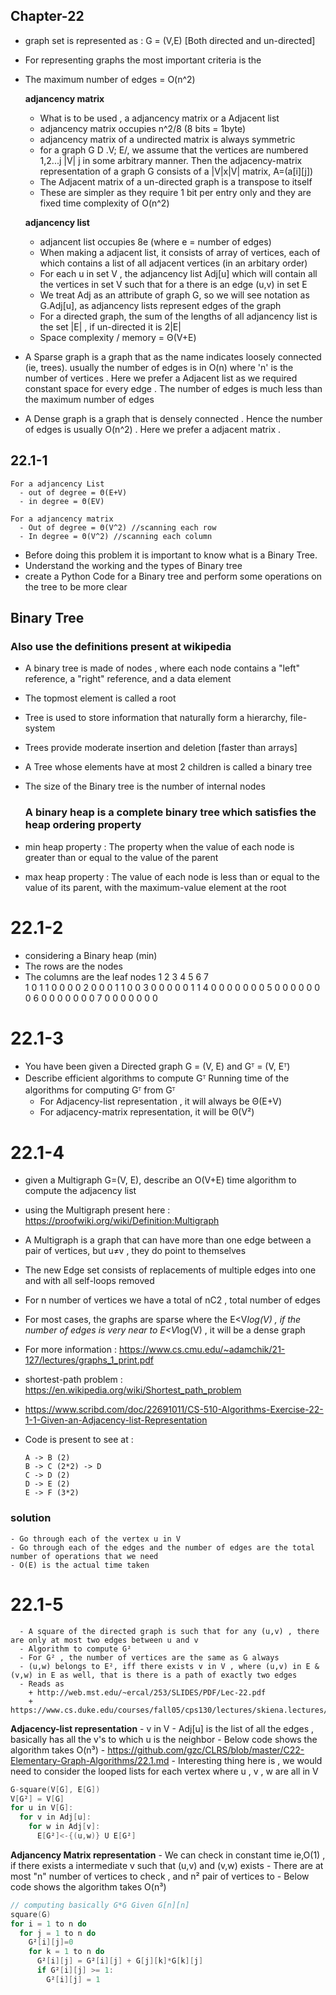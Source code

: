## Chapter-22

  - graph set is represented as : G = (V,E) [Both directed and un-directed]
  - For representing graphs the most important criteria is the
  - The maximum number of edges = O(n^2)

    **adjancency matrix**
      - What is to be used , a adjancency matrix or a Adjacent list
      - adjancency matrix occupies n^2/8 (8 bits = 1byte)
      - adjancency matrix of a undirected matrix is always symmetric
      - for a graph G D .V; E/, we assume that the vertices are numbered 1,2...j |V| j in some arbitrary manner. Then the
        adjacency-matrix representation of a graph G consists of a |V|x|V| matrix, A=(a[i][j])
      - The Adjacent matrix of a un-directed graph is a transpose to itself
      - These are simpler as they require 1 bit per entry only and they are fixed time complexity of O(n^2)  

    **adjancency list**
      - adjancent list occupies 8e (where e = number of edges)
      - When making a adjacent list, it consists of array of vertices, each of which contains a list of all adjacent vertices (in an arbitary order)
      - For each u in set V , the adjancency list Adj[u] which will contain all the vertices in set V such that for a there is an edge (u,v) in set E
      - We treat Adj as an attribute of graph G, so we will see notation as G.Adj[u], as adjancency lists represent edges of the graph
      - For a directed graph, the sum of the lengths of all adjancency list is the set |E| , if un-directed it is 2|E|
      - Space complexity / memory  = Θ(V+E)

  - A Sparse graph is a graph that as the name indicates loosely connected (ie, trees). usually the number of edges is in O(n) where 'n' is the number of vertices . Here we prefer a Adjacent list as we required constant space for every edge . The number of edges is much less than the maximum number of edges
  - A Dense graph is a graph that is densely connected . Hence the number of edges is usually O(n^2) . Here we prefer a adjacent matrix .


## 22.1-1

    For a adjancency List
      - out of degree = Θ(E+V)
      - in degree = Θ(EV)

    For a adjancency matrix
      - Out of degree = Θ(V^2) //scanning each row
      - In degree = Θ(V^2) //scanning each column

 - Before doing this problem it is important to know what is a Binary Tree.
 - Understand the working and the types of Binary tree
 - create a Python Code for a Binary tree and perform some operations on the tree to be more clear

## Binary Tree
### Also use the definitions present at wikipedia
  - A binary tree is made of nodes , where each node contains a "left" reference, a "right" reference, and a data element
  - The topmost element is called a root
  - Tree is used to store information that naturally form a hierarchy, file-system
  - Trees provide moderate insertion and deletion [faster than arrays]
  - A Tree whose elements have at most 2 children is called a binary tree
  - The size of the Binary tree is the number of internal nodes

    ### A binary heap is a complete binary tree which satisfies the heap ordering property
  - min heap property : The property when the value of each node is greater than or equal to the value of the parent
  - max heap property : The value of each node is less than or equal to the value of its parent, with the maximum-value element at the root

# 22.1-2
  - considering a Binary heap (min)
  - The rows are the nodes
  - The columns are the leaf nodes
      1  2  3  4  5  6  7  
    1 0  1  1  0  0  0  0
    2 0  0  0  1  1  0  0
    3 0  0  0  0  0  1  1
    4 0  0  0  0  0  0  0
    5 0  0  0  0  0  0  0
    6 0  0  0  0  0  0  0
    7 0  0  0  0  0  0  0

# 22.1-3
  - You have been given a Directed graph G = (V, E) and Gᵀ = (V, Eᵀ)
  - Describe efficient algorithms to compute Gᵀ
  Running time of the algorithms for computing Gᵀ from Gᵀ
    - For Adjacency-list representation , it will always be Θ(E+V)
    - For adjacency-matrix representation, it will be Θ(V²)

# 22.1-4
  - given a Multigraph G=(V, E), describe an O(V+E) time algorithm to compute the adjacency list
  - using the Multigraph present here : https://proofwiki.org/wiki/Definition:Multigraph
  - A Multigraph is a  graph that can have more than one edge between a pair of vertices, but u≠v , they do point to themselves
  - The new Edge set consists of replacements of multiple edges into one and with all self-loops removed
  - For n number of vertices we have a total of nC2 , total number of edges
  - For most cases, the graphs are sparse where the E<V*log(V) , if the number of edges is very near to E<V*log(V) , it will be a dense graph
  - For more information : https://www.cs.cmu.edu/~adamchik/21-127/lectures/graphs_1_print.pdf
  - shortest-path problem : https://en.wikipedia.org/wiki/Shortest_path_problem
  - https://www.scribd.com/doc/22691011/CS-510-Algorithms-Exercise-22-1-1-Given-an-Adjacency-list-Representation
  - Code is present to see at :

    ```
    A -> B (2)
    B -> C (2*2) -> D
    C -> D (2)
    D -> E (2)
    E -> F (3*2)
    ```
### solution
    - Go through each of the vertex u in V
    - Go through each of the edges and the number of edges are the total number of operations that we need
    - O(E) is the actual time taken

# 22.1-5
      - A square of the directed graph is such that for any (u,v) , there are only at most two edges between u and v
      - Algorithm to compute G²
      - For G² , the number of vertices are the same as G always
      - (u,w) belongs to E², iff there exists v in V , where (u,v) in E & (v,w) in E as well, that is there is a path of exactly two edges
      - Reads as
        + http://web.mst.edu/~ercal/253/SLIDES/PDF/Lec-22.pdf
        + https://www.cs.duke.edu/courses/fall05/cps130/lectures/skiena.lectures/lecture15.pdf

**Adjacency-list representation**
      - v in V
      - Adj[u] is the list of all the edges , basically has all the v's to which u is the neighbor
      - Below code shows the algorithm takes O(n³)
      - https://github.com/gzc/CLRS/blob/master/C22-Elementary-Graph-Algorithms/22.1.md
      - Interesting thing here is , we would need to consider the looped lists for each vertex where u , v , w are all in V
```C++
G-square(V[G], E[G])
V[G²] = V[G]
for u in V[G]:        
  for v in Adj[u]:
    for w in Adj[v]:
      E[G²]<-{(u,w)} U E[G²]
```
**Adjancency Matrix representation**
        - We can check in constant time ie,O(1) , if there exists a intermediate v such that (u,v) and (v,w) exists
        - There are at most "n" number of vertices to check , and n² pair of vertices to
        - Below code shows the algorithm takes O(n³)
```C++
// computing basically G*G Given G[n][n]
square(G)
for i = 1 to n do
  for j = 1 to n do
    G²[i][j]=0
    for k = 1 to n do
      G²[i][j] = G²[i][j] + G[j][k]*G[k][j]
      if G²[i][j] >= 1:
        G²[i][j] = 1
```
